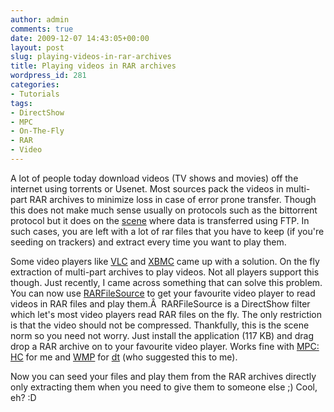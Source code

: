 ```yaml
---
author: admin
comments: true
date: 2009-12-07 14:43:05+00:00
layout: post
slug: playing-videos-in-rar-archives
title: Playing videos in RAR archives
wordpress_id: 281
categories:
- Tutorials
tags:
- DirectShow
- MPC
- On-The-Fly
- RAR
- Video
---
```


A lot of people today download videos (TV shows and movies) off the internet using torrents or Usenet. Most sources pack the videos in multi-part RAR archives to minimize loss in case of error prone transfer. Though this does not make much sense usually on protocols such as the bittorrent protocol but it does on the [scene](http://en.wikipedia.org/wiki/Warez_scene) where data is transferred using FTP. In such cases, you are left with a lot of rar files that you have to keep (if you're seeding on trackers) and extract every time you want to play them.

Some video players like [VLC](http://www.videolan.org/vlc/) and [XBMC](http://xbmc.org/) came up with a solution. On the fly extraction of multi-part archives to play videos. Not all players support this though. Just recently, I came across something that can solve this problem. You can now use [RARFileSource](http://www.v12pwr.com/RARFileSource/) to get your favourite video player to read videos in RAR files and play them.Â  RARFileSource is a DirectShow filter which let's most video players read RAR files on the fly. The only restriction is that the video should not be compressed. Thankfully, this is the scene norm so you need not worry. Just install the application (117 KB) and drag drop a RAR archive on to your favourite video player. Works fine with [MPC: HC](http://mpc-hc.sourceforge.net/) for me and [WMP](http://www.microsoft.com/windows/windowsmedia/player/) for [dt](http://blog.thedt.net) (who suggested this to me).

Now you can seed your files and play them from the RAR archives directly only extracting them when you need to give them to someone else ;) Cool, eh? :D

